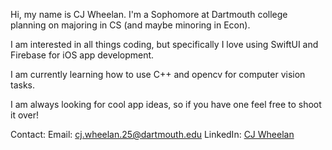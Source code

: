 Hi, my name is CJ Wheelan. I'm a Sophomore at Dartmouth college planning on majoring in CS (and maybe minoring in Econ).

I am interested in all things coding, but specifically I love using SwiftUI and Firebase for iOS app development.

I am currently learning how to use C++ and opencv for computer vision tasks.

I am always looking for cool app ideas, so if you have one feel free to shoot it over!

Contact:
Email: [cj.wheelan.25@dartmouth.edu](mailto:cj.wheelan.25@dartmouth.edu)
LinkedIn: [CJ Wheelan](https://www.linkedin.com/in/cj-wheelan-710b81228)

<!---
CJWheelz/CJWheelz is a ✨ special ✨ repository because its `README.md` (this file) appears on your GitHub profile.
You can click the Preview link to take a look at your changes.
--->
